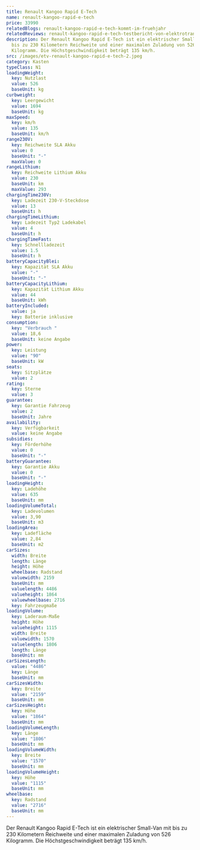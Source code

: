 ```yaml
---
title: Renault Kangoo Rapid E-Tech
name: renault-kangoo-rapid-e-tech
price: 33990
relatedBlogs: renault-kangoo-rapid-e-tech-kommt-im-fruehjahr
relatedReviews: renault-kangoo-rapid-e-tech-testbericht-von-elektrotransporter-vergleich
description: Der Renault Kangoo Rapid E-Tech ist ein elektrischer Small-Van mit
  bis zu 230 Kilometern Reichweite und einer maximalen Zuladung von 526
  Kilogramm. Die Höchstgeschwindigkeit beträgt 135 km/h.
src: /images/etv-renault-kangoo-rapid-e-tech-2.jpeg
category: Kasten
typeClass: N1
loadingWeight:
  key: Nutzlast
  value: 526
  baseUnit: kg
curbweight:
  key: Leergewicht
  value: 1694
  baseUnit: kg
maxSpeed:
  key: km/h
  value: 135
  baseUnit: km/h
range230V:
  key: Reichweite SLA Akku
  value: 0
  baseUnit: "-"
  maxValue: 0
rangeLithium:
  key: Reichweite Lithium Akku
  value: 230
  baseUnit: km
  maxValue: 293
chargingTime230V:
  key: Ladezeit 230-V-Steckdose
  value: 13
  baseUnit: h
chargingTimeLithium:
  key: Ladezeit Typ2 Ladekabel
  value: 4
  baseUnit: h
chargingTimeFast:
  key: Schnellladezeit
  value: 1.5
  baseUnit: h
batteryCapacityBlei:
  key: Kapazität SLA Akku
  value: "-"
  baseUnit: "-"
batteryCapacityLithium:
  key: Kapazität Lithium Akku
  value: 44
  baseUnit: kWh
batteryIncluded:
  value: ja
  key: Batterie inklusive
consumption:
  key: "Verbrauch "
  value: 18,6
  baseUnit: keine Angabe
power:
  key: Leistung
  value: "90"
  baseUnit: kW
seats:
  key: Sitzplätze
  value: 2
rating:
  key: Sterne
  value: 3
guarantee:
  key: Garantie Fahrzeug
  value: 2
  baseUnit: Jahre
availability:
  key: Verfügbarkeit
  value: keine Angabe
subsidies:
  key: Förderhöhe
  value: 0
  baseUnit: "-"
batteryGuarantee:
  key: Garantie Akku
  value: 0
  baseUnit: "-"
loadingHeight:
  key: Ladehöhe
  value: 635
  baseUnit: mm
loadingVolumeTotal:
  key: Ladevolumen
  value: 3,90
  baseUnit: m3
loadingArea:
  key: Ladefläche
  value: 2,84
  baseUnit: m2
carSizes:
  width: Breite
  length: Länge
  height: Höhe
  wheelbase: Radstand
  valuewidth: 2159
  baseUnit: mm
  valuelength: 4486
  valueheight: 1864
  valuewheelbase: 2716
  key: Fahrzeugmaße
loadingVolume:
  key: Laderaum-Maße
  height: Höhe
  valueheight: 1115
  width: Breite
  valuewidth: 1570
  valuelength: 1806
  length: Länge
  baseUnit: mm
carSizesLength:
  value: "4486"
  key: Länge
  baseUnit: mm
carSizesWidth:
  key: Breite
  value: "2159"
  baseUnit: mm
carSizesHeight:
  key: Höhe
  value: "1864"
  baseUnit: mm
loadingVolumeLength:
  key: Länge
  value: "1806"
  baseUnit: mm
loadingVolumeWidth:
  key: Breite
  value: "1570"
  baseUnit: mm
loadingVolumeHeight:
  key: Höhe
  value: "1115"
  baseUnit: mm
wheelbase:
  key: Radstand
  value: "2716"
  baseUnit: mm
---
```

Der Renault Kangoo Rapid E-Tech ist ein elektrischer Small-Van mit bis zu 230 Kilometern Reichweite und einer maximalen Zuladung von 526 Kilogramm. Die Höchstgeschwindigkeit beträgt 135 km/h.